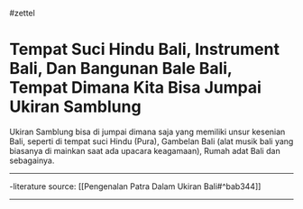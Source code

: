 #zettel 

# Tempat Suci Hindu Bali, Instrument Bali, Dan Bangunan Bale Bali, Tempat Dimana Kita Bisa Jumpai Ukiran Samblung
Ukiran Samblung bisa di jumpai dimana saja yang memiliki unsur kesenian Bali, seperti di tempat suci Hindu (Pura), Gambelan Bali (alat musik bali yang biasanya di mainkan saat ada upacara keagamaan), Rumah adat Bali dan sebagainya. 

---


-literature source: [[Pengenalan Patra Dalam Ukiran Bali#^bab344]]

---
